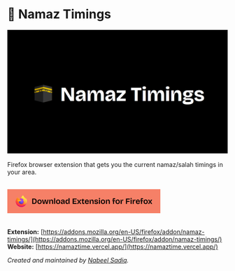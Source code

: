 # 🕋 Namaz Timings

[![Namaz Timings Banner](./images/banner.png)](https://github.com/nabeel-sadiq/namaz-timings)

Firefox browser extension that gets you the current namaz/salah timings in your area.

<br>
<div align="left">
  <a href="https://addons.mozilla.org/en-US/firefox/addon/namaz-timings/">
    <img src="./images/download_btn.png" alt="Download Button" width="350">
  </a>
</div>
<br>

**Extension:** [https://addons.mozilla.org/en-US/firefox/addon/namaz-timings/](https://addons.mozilla.org/en-US/firefox/addon/namaz-timings/)  
**Website:** [https://namaztime.vercel.app/](https://namaztime.vercel.app/)

_Created and maintained by [Nabeel Sadiq](https://github.com/nabeel-sadiq)._

